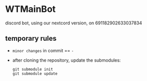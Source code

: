 # WTMainBot

discord bot, using our nextcord version, on 691182902633037834

## temporary rules

* `minor changes` in commit == `-`

* after cloning the repository, update the submodules:
  ```
  git submodule init
  git submodule update
  ```

